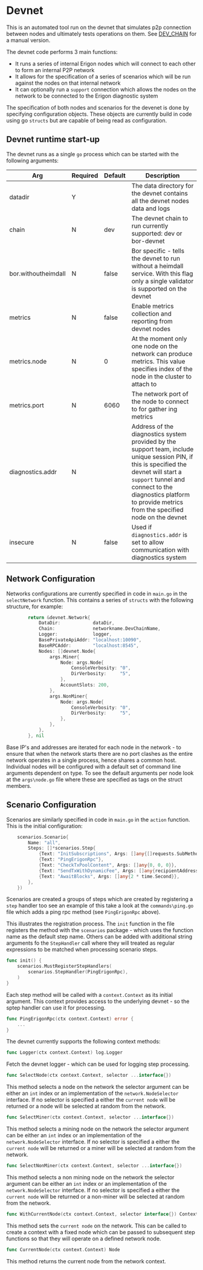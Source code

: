 # Devnet

This is an automated tool run on the devnet that simulates p2p connection between nodes and ultimately tests operations on them.
See [DEV_CHAIN](https://github.com/nebojsa94/erigon/blob/devel/DEV_CHAIN.md) for a manual version.

The devnet code performs 3 main functions:

* It runs a series of internal Erigon nodes which will connect to each other to form an internal P2P network
* It allows for the specification of a series of scenarios which will be run against the nodes on that internal network
* It can optionally run a `support` connection which allows the nodes on the network to be connected to the Erigon diagnostic system

The specification of both nodes and scenarios for the devenet is done by specifying configuration objects.  These objects are currently build in code using go `structs` but are capable of being read as configuration.

## Devnet runtime start-up

The devnet runs as a single `go` process which can be started with the following arguments:

| Arg | Required | Default | Description |
| --- | -------- | ------- | ----------- |
| datadir | Y | | The data directory for the devnet contains all the devnet nodes data and logs |
| chain | N | dev | The devnet chain to run currently supported: dev or bor-devnet | 
| bor.withoutheimdall | N | false | Bor specific - tells the devnet to run without a heimdall service.  With this flag only a single validator is supported on the devnet |
| metrics | N | false | Enable metrics collection and reporting from devnet nodes |
| metrics.node | N | 0 | At the moment only one node on the network can produce metrics.  This value specifies index of the node in the cluster to attach to |
| metrics.port | N | 6060 | The network port of the node to connect to for gather ing metrics |
| diagnostics.addr | N | | Address of the diagnostics system provided by the support team, include unique session PIN, if this is specified the devnet will start a `support` tunnel and connect to the diagnostics platform to provide metrics from the specified node on the devnet | 
| insecure | N | false | Used if `diagnostics.addr` is set to allow communication with diagnostics system

## Network Configuration

Networks configurations are currently specified in code in `main.go` in the `selectNetwork` function.  This contains a series of `structs` with the following structure, for example:

```go
		return &devnet.Network{
			DataDir:            dataDir,
			Chain:              networkname.DevChainName,
			Logger:             logger,
			BasePrivateApiAddr: "localhost:10090",
			BaseRPCAddr:        "localhost:8545",
			Nodes: []devnet.Node{
				args.Miner{
					Node: args.Node{
						ConsoleVerbosity: "0",
						DirVerbosity:     "5",
					},
					AccountSlots: 200,
				},
				args.NonMiner{
					Node: args.Node{
						ConsoleVerbosity: "0",
						DirVerbosity:     "5",
					},
				},
			},
		}, nil	
```

Base IP's and addresses are iterated for each node in the network - to ensure that when the network starts there are no port clashes as the entire network operates in a single process, hence shares a common host.  Individual nodes will be configured with a default set of command line arguments dependent on type. To see the default arguments per node look at the `args\node.go` file where these are specified as tags on the struct members.

## Scenario Configuration

Scenarios are similarly specified in code in `main.go` in the `action` function.  This is the initial configuration:

```go
    scenarios.Scenario{
        Name: "all",
        Steps: []*scenarios.Step{
            {Text: "InitSubscriptions", Args: []any{[]requests.SubMethod{requests.Methods.ETHNewHeads}}},
            {Text: "PingErigonRpc"},
            {Text: "CheckTxPoolContent", Args: []any{0, 0, 0}},
            {Text: "SendTxWithDynamicFee", Args: []any{recipientAddress, accounts.DevAddress, sendValue}},
            {Text: "AwaitBlocks", Args: []any{2 * time.Second}},
        },
    })
```

Scenarios are created a groups of steps which are created by registering a `step` handler too see an example of this take a look at the `commands\ping.go` file which adds a ping rpc method (see `PingErigonRpc` above).

This illustrates the registration process.  The `init` function in the file registers the method with the `scenarios` package - which uses the function name as the default step name.  Others can be added with additional string arguments fo the `StepHandler` call where they will treated as regular expressions to be matched when processing scenario steps.

```go
func init() {
	scenarios.MustRegisterStepHandlers(
		scenarios.StepHandler(PingErigonRpc),
	)
}
```
Each step method will be called with a `context.Context` as its initial argument. This context provides access to the underlying devnet - so the sptep handler can use it for processing.

```go
func PingErigonRpc(ctx context.Context) error {
    ...
}
```
The devnet currently supports the following context methods:

```go
func Logger(ctx context.Context) log.Logger
```

Fetch the devnet logger - which can be used for logging step processing.

```go
func SelectNode(ctx context.Context, selector ...interface{}) 
```

This method selects a node on the network the selector argument can be either an `int` index or an implementation of the `network.NodeSelector` interface.  If no selector is specified a either the `current node` will be returned or a node will be selected at random from the network.

```go
func SelectMiner(ctx context.Context, selector ...interface{})
```

This method selects a mining node on the network the selector argument can be either an `int` index or an implementation of the `network.NodeSelector` interface.  If no selector is specified a either the `current node` will be returned or a miner will be selected at random from the network.

```go
func SelectNonMiner(ctx context.Context, selector ...interface{})
```

This method selects a non mining node on the network the selector argument can be either an `int` index or an implementation of the `network.NodeSelector` interface.  If no selector is specified a either the `current node` will be returned or a non-miner will be selected at random from the network.

```go
func WithCurrentNode(ctx context.Context, selector interface{}) Context
```
This method sets the `current node` on the network.  This can be called to create a context with a fixed node which can be passed to subsequent step functions so that they will operate on a defined network node.

```go
func CurrentNode(ctx context.Context) Node
```

This method returns the current node from the network context.
